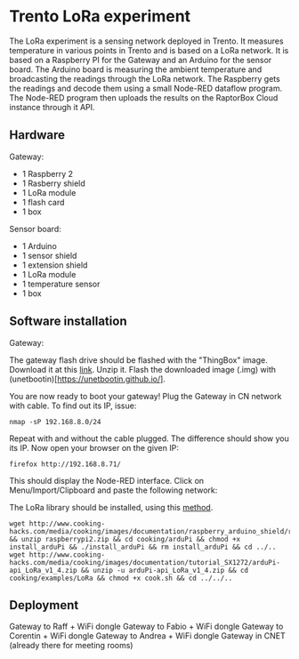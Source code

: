 
Trento LoRa experiment
======================

The LoRa experiment is a sensing network deployed in Trento.
It measures temperature in various points in Trento and is based on a LoRa network.
It is based on a Raspberry PI for the Gateway and an Arduino for the sensor board.
The Arduino board is measuring the ambient temperature and broadcasting the readings through the LoRa network.
The Raspberry gets the readings and decode them using a small Node-RED dataflow program.
The Node-RED program then uploads the results on the RaptorBox Cloud instance through it API.

Hardware
--------

Gateway:
- 1 Raspberry 2
- 1 Rasberry shield
- 1 LoRa module
- 1 flash card
- 1 box

Sensor board:
- 1 Arduino
- 1 sensor shield
- 1 extension shield
- 1 LoRa module
- 1 temperature sensor
- 1 box


Software installation
---------------------

Gateway:

The gateway flash drive should be flashed with the "ThingBox" image.
Download it at this [link](http://thethingbox.io/index.html#packagestable).
Unzip it.
Flash the downloaded image (.img) with (unetbootin)[https://unetbootin.github.io/].

You are now ready to boot your gateway!
Plug the Gateway in CN network with cable.
To find out its IP, issue:

```
nmap -sP 192.168.8.0/24
```
Repeat with and without the cable plugged. The difference should show you its IP.
Now open your browser on the given IP:

```
firefox http://192.168.8.71/
```
This should display the Node-RED interface.
Click on Menu/Import/Clipboard and paste the following network:



The LoRa library should be installed, using this [method](https://www.cooking-hacks.com/documentation/tutorials/extreme-range-lora-sx1272-module-shield-arduino-raspberry-pi-intel-galileo/#step4_2).

```
wget http://www.cooking-hacks.com/media/cooking/images/documentation/raspberry_arduino_shield/raspberrypi2.zip && unzip raspberrypi2.zip && cd cooking/arduPi && chmod +x install_arduPi && ./install_arduPi && rm install_arduPi && cd ../..
wget http://www.cooking-hacks.com/media/cooking/images/documentation/tutorial_SX1272/arduPi-api_LoRa_v1_4.zip && unzip -u arduPi-api_LoRa_v1_4.zip && cd cooking/examples/LoRa && chmod +x cook.sh && cd ../../..  
```


Deployment
----------

Gateway to Raff + WiFi dongle
Gateway to Fabio + WiFi dongle
Gateway to Corentin + WiFi dongle
Gateway to Andrea + WiFi dongle
Gateway in CNET (already there for meeting rooms)





